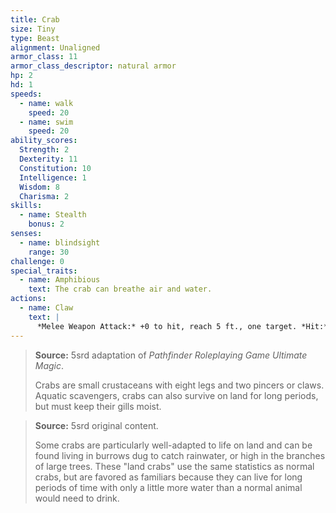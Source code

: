 ```yaml
---
title: Crab
size: Tiny
type: Beast
alignment: Unaligned
armor_class: 11
armor_class_descriptor: natural armor
hp: 2
hd: 1
speeds:
  - name: walk
    speed: 20
  - name: swim
    speed: 20
ability_scores:
  Strength: 2
  Dexterity: 11
  Constitution: 10
  Intelligence: 1
  Wisdom: 8
  Charisma: 2
skills:
  - name: Stealth
    bonus: 2
senses:
  - name: blindsight
    range: 30
challenge: 0
special_traits:
  - name: Amphibious
    text: The crab can breathe air and water.
actions:
  - name: Claw
    text: |
      *Melee Weapon Attack:* +0 to hit, reach 5 ft., one target. *Hit:* 1 bludgeoning damage.
---
```


> **Source:** 5srd adaptation of *Pathfinder Roleplaying Game Ultimate Magic*.
>
> Crabs are small crustaceans with eight legs and two pincers or claws. Aquatic scavengers, crabs can also survive on land for long periods, but must keep their gills moist.

> **Source:** 5srd original content.
>
> Some crabs are particularly well-adapted to life on land and can be found living in burrows dug to catch rainwater, or high in the branches of large trees. These "land crabs" use the same statistics as normal crabs, but are favored as familiars because they can live for long periods of time with only a little more water than a normal animal would need to drink.
